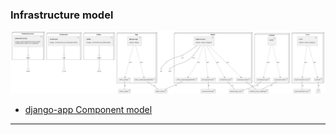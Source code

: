 

### Infrastructure model
![Infrastructure main model](.infragenie/infrastructure_main_model.png)
- [django-app Component model](.infragenie/django-app_component_model.png)

---

